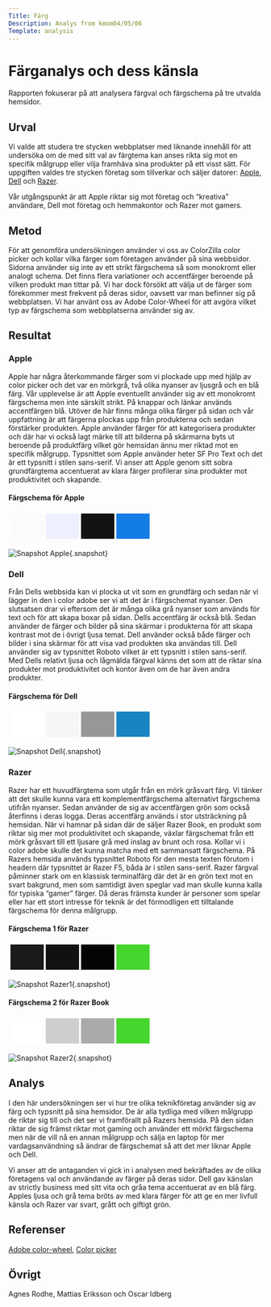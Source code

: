 ```yaml
---
Title: Färg
Description: Analys from kmom04/05/06
Template: analysis
---
```


Färganalys och dess känsla
==========

Rapporten fokuserar på att analysera färgval och färgschema på tre utvalda hemsidor.

Urval
-----------------------

Vi valde att studera tre stycken webbplatser med liknande innehåll för att undersöka om de med sitt val av färgtema kan anses rikta sig mot en specifik målgrupp eller vilja framhäva sina produkter på ett visst sätt. För uppgiften valdes tre stycken företag som tillverkar och säljer datorer: <a href="http://www.apple.com">Apple</a>, <a href="http://www.dell.com ">Dell</a> och <a href="http://www.razer.com">Razer</a>. 

Vår utgångspunkt är att Apple riktar sig mot företag och “kreativa” användare, Dell mot företag och hemmakontor och Razer mot gamers. 


Metod
-----------------------

För att genomföra undersökningen använder vi oss av ColorZilla color picker och kollar vilka färger som företagen använder på sina webbsidor. Sidorna använder sig inte av ett strikt färgschema så som monokromt eller analogt schema. Det finns flera variationer och accentfärger beroende på vilken produkt man tittar på. Vi har dock försökt att välja ut de färger som förekommer mest frekvent på deras sidor, oavsett var man befinner sig på webbplatsen. Vi har använt oss av Adobe Color-Wheel för att avgöra vilket typ av färgschema som webbplatserna använder sig av.

Resultat
-----------------------

### Apple

Apple har några återkommande färger som vi plockade upp med hjälp av color picker och det var en mörkgrå, två olika nyanser av ljusgrå och en blå färg. Vår upplevelse är att Apple eventuellt använder sig av ett monokromt färgschema men inte särskilt strikt. På knappar och länkar används accentfärgen blå. Utöver de här finns många olika färger på sidan och vår uppfattning är att färgerna plockas upp från produkterna och sedan förstärker produkten. Apple använder färger för att kategorisera produkter och där har vi också lagt märke till att bilderna på skärmarna byts ut beroende på produktfärg vilket gör hemsidan ännu mer riktad mot en specifik målgrupp. Typsnittet som Apple använder heter SF Pro Text och det är ett typsnitt i stilen sans-serif. Vi anser att Apple genom sitt sobra grundfärgtema accentuerat av klara färger profilerar sina produkter mot produktivitet och skapande.

#### Färgschema för Apple

<table style="border-spacing: 4px; border-collapse: separate">
<tr>
<td style="height: 50px; width: 50px; background-color: #fbfbfd">
<td style="height: 50px; width: 50px; background-color: #eef0ff">
<td style="height: 50px; width: 50px; background-color: #131313">
<td style="height: 50px; width: 50px; background-color: #147ce5">
</tr>
</table>

![Snapshot Apple](../assets/img/apple.png){.snapshot}

### Dell

Från Dells webbsida kan vi plocka ut vit som en grundfärg och sedan när vi lägger in den i color adobe ser vi att det är i färgschemat nyanser. Den slutsatsen drar vi eftersom det är många olika grå nyanser som används för text och för att skapa boxar på sidan. Dells accentfärg är också blå. Sedan använder de färger och bilder på sina skärmar i produkterna för att skapa kontrast mot de i övrigt ljusa temat. Dell använder också både färger och bilder i sina skärmar för att visa vad produkten ska användas till. Dell använder sig av typsnittet Roboto vilket är ett typsnitt i stilen sans-serif. Med Dells relativt ljusa och lågmälda färgval känns det som att de riktar sina produkter mot produktivitet och kontor även om de har även andra produkter. 


#### Färgschema för Dell

<table style="border-spacing: 4px; border-collapse: separate">
<tr>
<td style="height: 50px; width: 50px; background-color: #ffffff">
<td style="height: 50px; width: 50px; background-color: #f5f6f7">
<td style="height: 50px; width: 50px; background-color: #979797">
<td style="height: 50px; width: 50px; background-color: #1885c3">
</tr>
</table>

![Snapshot Dell](../assets/img/dell.png){.snapshot}

### Razer

Razer har ett huvudfärgtema som utgår från en mörk gråsvart färg. Vi tänker att det skulle kunna vara ett komplementfärgschema alternativt färgschema utifrån nyanser. Sedan använder de sig av accentfärgen grön som också återfinns i deras logga. Deras accentfärg används i stor utsträckning på hemsidan. När vi hamnar på sidan där de säljer Razer Book, en produkt som riktar sig mer mot produktivitet och skapande, växlar färgschemat från ett mörk gråsvart till ett ljusare grå med inslag av brunt och rosa. Kollar vi i color adobe skulle det kunna matcha med ett sammansatt färgschema. På Razers hemsida används typsnittet Roboto för den mesta texten förutom i headern där typsnittet är Razer F5, båda är i stilen sans-serif. Razer färgval påminner stark om en klassisk terminalfärg där det är en grön text mot en svart bakgrund, men som samtidigt även speglar vad man skulle kunna kalla för typiska “gamer” färger. Då deras främsta kunder är personer som spelar eller har ett stort intresse för teknik är det förmodligen ett tilltalande färgschema för denna målgrupp.

#### Färgschema 1 för Razer
<table style="border-spacing: 4px; border-collapse: separate">
<tr>
<td style="height: 50px; width: 50px; background-color: #1a1a1a">
<td style="height: 50px; width: 50px; background-color: #111111">
<td style="height: 50px; width: 50px; background-color: #040404">
<td style="height: 50px; width: 50px; background-color: #44d62c">
</tr>
</table>

![Snapshot Razer1](../assets/img/razer-dark.png){.snapshot}

#### Färgschema 2 för Razer Book
<table style="border-spacing: 4px; border-collapse: separate">
<tr>
<td style="height: 50px; width: 50px; background-color: #ffffff">
<td style="height: 50px; width: 50px; background-color: #cdced0">
<td style="height: 50px; width: 50px; background-color: #aaaaac">
<td style="height: 50px; width: 50px; background-color: #44d62c">
</tr>
</table>

![Snapshot Razer2](../assets/img/razer-light.png){.snapshot}


Analys
-----------------------

I den här undersökningen ser vi hur tre olika teknikföretag använder sig av färg och typsnitt på sina hemsidor. De är alla tydliga med vilken målgrupp de riktar sig till och det ser vi framförallt på Razers hemsida. På den sidan riktar de sig främst riktar mot gaming och använder ett mörkt färgschema men när de vill nå en annan målgrupp och sälja en laptop för mer vardagsanvändning så ändrar de färgschemat så att det mer liknar Apple och Dell. 

Vi anser att de antaganden vi gick in i analysen med bekräftades av de olika företagens val och användande av färger på deras sidor. Dell gav känslan av strictly business med sitt vita och gråa tema accentuerat av en blå färg. Apples ljusa och grå tema bröts av med klara färger för att ge en mer livfull känsla och Razer var svart, grått och giftigt grön.

Referenser
-----------------------
<a href="https://color.adobe.com/sv/create/color-wheel">Adobe color-wheel</a>,
<a href="https://www.colorzilla.com/">Color picker</a>

Övrigt
-----------------------

Agnes Rodhe,
Mattias Eriksson och
Oscar Idberg

